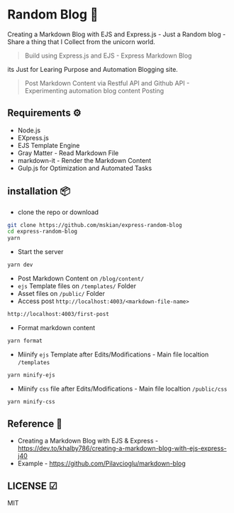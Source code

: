 # Random Blog 🦄

Creating a Markdown Blog with EJS and Express.js - Just a Random blog - Share a thing that I Collect from the unicorn world.

> Build using Express.js and EJS - Express Markdown Blog

its Just for Learing Purpose and Automation Blogging site.

> Post Markdown Content via Restful API and Github API - Experimenting automation blog content Posting

## Requirements ⚙

- Node.js
- EXpress.js
- EJS Template Engine
- Gray Matter - Read Markdown File
- markdown-it - Render the Markdown Content
- Gulp.js for Optimization and Automated Tasks

## installation 📦

- clone the repo or download

```sh
git clone https://github.com/mskian/express-random-blog
cd express-random-blog
yarn
```

- Start the server

```sh
yarn dev
```

- Post Markdown Content on `/blog/content/`
- `ejs` Template files on `/templates/` Folder
- Asset files on `/public/` Folder
- Access post `http://localhost:4003/<markdown-file-name>`

```sh
http://localhost:4003/first-post
```

- Format markdown content

```sh
yarn format
```

- Miinify `ejs` Template after Edits/Modifications - Main file localtion `/templates`

```sh
yarn minify-ejs
```

- Miinify `css` file after Edits/Modifications - Main file localtion `/public/css`

```sh
yarn minify-css
```

## Reference 📑

- Creating a Markdown Blog with EJS & Express - <https://dev.to/khalby786/creating-a-markdown-blog-with-ejs-express-j40>
- Example - <https://github.com/Pilavcioglu/markdown-blog>

## LICENSE ☑

MIT
